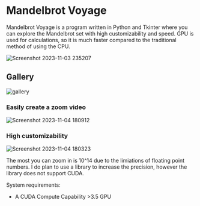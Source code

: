 # Mandelbrot Voyage

Mandelbrot Voyage is a program written in Python and Tkinter where you can explore the Mandelbrot set with high customizability and speed. GPU is used for calculations, so it is much faster compared to the traditional method of using the CPU.

![Screenshot 2023-11-03 235207](https://github.com/Yilmaz4/MandelbrotVoyage/assets/77583632/3a103353-6e5f-4f40-bb29-da16681de6f7)

## Gallery
![gallery](https://github.com/Yilmaz4/MandelbrotVoyage/assets/77583632/ceb944ba-4517-4526-965d-b78778bb3b88)

### Easily create a zoom video
![Screenshot 2023-11-04 180912](https://github.com/Yilmaz4/MandelbrotVoyage/assets/77583632/4ccf2d00-99e0-4180-bb7c-336d99620c60)
### High customizability
![Screenshot 2023-11-04 180323](https://github.com/Yilmaz4/MandelbrotVoyage/assets/77583632/97468c22-d61c-490a-9dfb-5125f3518070)



The most you can zoom in is 10^14 due to the limiations of floating point numbers. I do plan to use a library to increase the precision, however the library does not support CUDA.

System requirements:

- A CUDA Compute Capability >3.5 GPU

